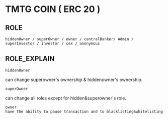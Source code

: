# TMTG COIN ( ERC 20 )
## ROLE
```
hiddenOwner / superOwner / owner / centralBanker/ Admin / superInvestor / investor / cex / anonymous
```
## ROLE_EXPLAIN
```
hiddenOwner
```
can change superowner's ownership & hiddenowner's ownership.
```
superOwner
```
can change all roles except for hidden&superowner's role. 
```
owner
have the ability to pause transaction and to blacklisting&whitelisting 